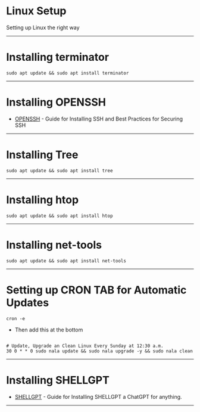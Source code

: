 # Linux Setup

Setting up Linux the right way

---
# Installing terminator

```
sudo apt update && sudo apt install terminator
```

---
# Installing OPENSSH

- [OPENSSH](https://github.com/dpd696/cheat-sheets/blob/98ea8c1400db7b4439bdde55972e66f9659c6be7/linux/23openssh.md) - Guide for Installing SSH and Best Practices for Securing SSH

---
# Installing Tree

```
sudo apt update && sudo apt install tree
```

---
# Installing htop

```
sudo apt update && sudo apt install htop 
```

---
# Installing net-tools

```
sudo apt update && sudo apt install net-tools 
```

---
# Setting up CRON TAB for Automatic Updates

```
cron -e 
```
- Then add this at the bottom
```

# Update, Upgrade an Clean Linux Every Sunday at 12:30 a.m.
30 0 * * 0 sudo nala update && sudo nala upgrade -y && sudo nala clean
```

---
# Installing SHELLGPT

- [SHELLGPT](https://github.com/dpd696/cheat-sheets/blob/98ea8c1400db7b4439bdde55972e66f9659c6be7/tools/shellgpt.md) - Guide for Installing SHELLGPT a ChatGPT for anything.

---
